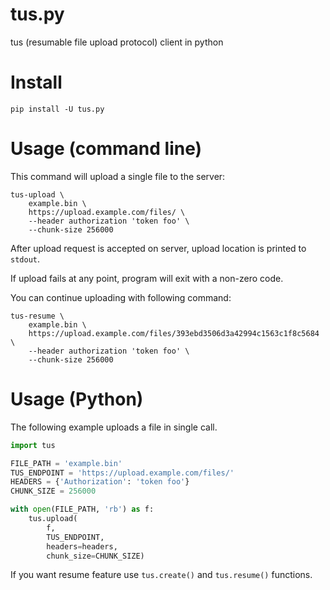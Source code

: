 # tus.py
tus (resumable file upload protocol) client in python

# Install
```shell
pip install -U tus.py
```

# Usage (command line)
This command will upload a single file to the server:
```shell
tus-upload \
    example.bin \
    https://upload.example.com/files/ \
    --header authorization 'token foo' \
    --chunk-size 256000
```

After upload request is accepted on server, upload location is printed to
`stdout`.

If upload fails at any point, program will exit with a non-zero code.

You can continue uploading with following command:
```shell
tus-resume \
    example.bin \
    https://upload.example.com/files/393ebd3506d3a42994c1563c1f8c5684 \
    --header authorization 'token foo' \
    --chunk-size 256000
```

# Usage (Python)

The following example uploads a file in single call.

```python
import tus

FILE_PATH = 'example.bin'
TUS_ENDPOINT = 'https://upload.example.com/files/'
HEADERS = {'Authorization': 'token foo'}
CHUNK_SIZE = 256000

with open(FILE_PATH, 'rb') as f:
    tus.upload(
    	f,
        TUS_ENDPOINT,
        headers=headers,
        chunk_size=CHUNK_SIZE)
```

If you want resume feature use `tus.create()` and `tus.resume()` functions.

